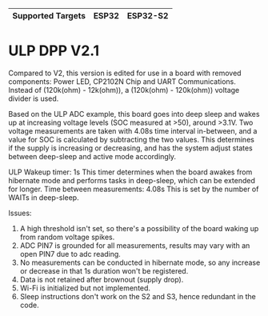 | Supported Targets | ESP32 | ESP32-S2 |
| ----------------- | ----- | -------- |

# ULP DPP V2.1
Compared to V2, this version is edited for use in a board with removed components: Power LED, CP2102N Chip and UART Communications.
Instead of (120k(ohm) - 12k(ohm)), a (120k(ohm) - 120k(ohm)) voltage divider is used.

Based on the ULP ADC example, this board goes into deep sleep and wakes up at increasing voltage levels (SOC measured at >50), around >3.1V. Two voltage measurements are taken with 4.08s time interval in-between, and a value for SOC is calculated by subtracting the two values. This determines if the supply is increasing or decreasing, and has the system adjust states between deep-sleep and active mode accordingly.

ULP Wakeup timer: 1s 
This timer determines when the board awakes from hibernate mode and performs tasks in deep-sleep, which can be extended for longer.
Time between measurements: 4.08s
This is set by the number of WAITs in deep-sleep.

Issues:
1. A high threshold isn't set, so there's a possibility of the board waking up from random voltage spikes.
2. ADC PIN7 is grounded for all measurements, results may vary with an open PIN7 due to adc reading.
3. No measurements can be conducted in hibernate mode, so any increase or decrease in that 1s duration won't be registered.
4. Data is not retained after brownout (supply drop).
5. Wi-Fi is initialized but not implemented.
6. Sleep instructions don't work on the S2 and S3, hence redundant in the code.

